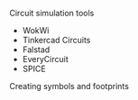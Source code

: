 Circuit simulation tools
- WokWi
- Tinkercad Circuits
- Falstad
- EveryCircuit
- SPICE


Creating symbols and footprints